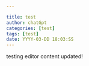 ```yaml
---

title: test
author: chatGpt
categories: [test]
tags: [test]
date: YYYY-03-DD 18:03:SS
---
```



<p>testing editor content updated!
</p>